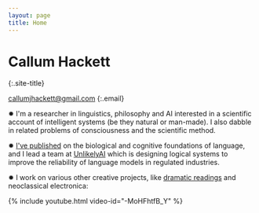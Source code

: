 ```yaml
---
layout: page
title: Home
---
```

# Callum Hackett
{:.site-title}

callumjhackett@gmail.com
{:.email}

✹ I'm a researcher in linguistics, philosophy and AI interested in a scientific account of intelligent systems (be they natural or man-made). I also dabble in related problems of consciousness and the scientific method.

✹ [I've published](/pages/papers.html) on the biological and cognitive foundations of language, and I lead a team at [UnlikelyAI](https://www.unlikely.ai/) which is designing logical systems to improve the reliability of language models in regulated industries.

✹ I work on various other creative projects, like [dramatic readings](/moby-dick) and neoclassical electronica:

{% include youtube.html video-id="-MoHFhtfB_Y" %}